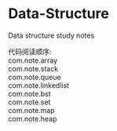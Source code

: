 # Data-Structure
Data structure study notes

代码阅读顺序:
<br>
          com.note.array<br>
          com.note.stack<br>
          com.note.queue<br>
          com.note.linkedlist<br>
          com.note.bst<br>
          com.note.set<br>
          com.note.map<br>
          com.note.heap<br>
